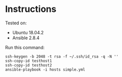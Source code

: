 # Instructions

Tested on:
- Ubuntu 18.04.2
- Ansible 2.8.4

Run this command:

    ssh-keygen -b 2048 -t rsa -f ~/.ssh/id_rsa -q -N ''
    ssh-copy-id testhost1
    ssh-copy-id testhost2
    ansible-playbook -i hosts simple.yml
